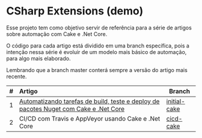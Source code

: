 # CSharp Extensions (demo)

Esse projeto tem como objetivo servir de referência para a série de artigos sobre automação com Cake e .Net Core.

O código para cada artigo está dividido em uma branch específica, pois a intenção nessa série é evoluir de um modelo mais básico de automação, para algo mais elaborado. 

Lembrando que a branch master conterá sempre a versão do artigo mais recente.

| # | Artigo    | Branch            |
|---| :----------|-------------------|
| 1 | [Automatizando tarefas de build, teste e deploy de pacotes Nuget com Cake e .Net Core](https://medium.com/@wellingtonjhn/automatizando-tarefas-de-build-teste-e-deploy-de-pacotes-nuget-com-cake-6f23b9f974e7) | [initial-cake](https://github.com/wellingtonjhn/csharp-extensions/tree/initial-cake) |
| 2 | CI/CD com Travis e AppVeyor usando Cake e .Net Core | [cicd-cake](https://github.com/wellingtonjhn/csharp-extensions/tree/cicd-cake) |